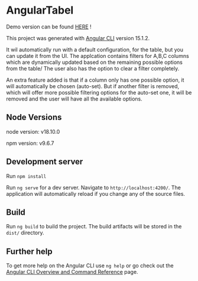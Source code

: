 # AngularTabel
Demo version can be found [HERE](https://www.vlad-hilea.com/angular-tabel/) !
 
This project was generated with [Angular CLI](https://github.com/angular/angular-cli) version 15.1.2.

It wil automatically run with a default configuration, for the table, but you can update it from the UI.
The applcation contains filters for A,B,C columns which are dynamically updated based on the remaining possible options from the table/
The user also has the option to clear a filter completely.

An extra feature added is that if a column only has one possible option, it will automatically be chosen (auto-set). But if another filter is removed, which will offer more possible filtering options for the auto-set one, it will be removed and the user will have all the available options.

## Node Versions

node version: v18.10.0


npm version: v9.6.7

## Development server
Run `npm install`

Run `ng serve` for a dev server. Navigate to `http://localhost:4200/`. The application will automatically reload if you change any of the source files.

## Build

Run `ng build` to build the project. The build artifacts will be stored in the `dist/` directory.

## Further help

To get more help on the Angular CLI use `ng help` or go check out the [Angular CLI Overview and Command Reference](https://angular.io/cli) page.
